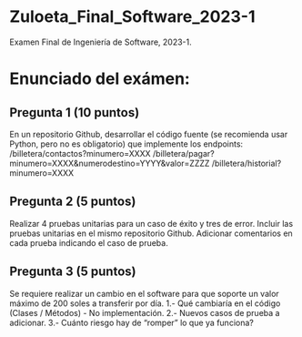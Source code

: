 # Zuloeta_Final_Software_2023-1
Examen Final de Ingeniería de Software, 2023-1. 

# Enunciado del exámen:
## Pregunta 1 (10 puntos)
En un repositorio Github, desarrollar el código fuente (se recomienda usar Python, pero no es
obligatorio) que implemente los endpoints:
/billetera/contactos?minumero=XXXX
/billetera/pagar?minumero=XXXX&numerodestino=YYYY&valor=ZZZZ
/billetera/historial?minumero=XXXX


## Pregunta 2 (5 puntos)
Realizar 4 pruebas unitarias para un caso de éxito y tres de error. Incluir las pruebas unitarias
en el mismo repositorio Github.
Adicionar comentarios en cada prueba indicando el caso de prueba.

## Pregunta 3 (5 puntos)
Se requiere realizar un cambio en el software para que soporte un valor máximo de 200 soles a
transferir por día.
1.- Qué cambiaría en el código (Clases / Métodos) - No implementación.
2.- Nuevos casos de prueba a adicionar.
3.- Cuánto riesgo hay de “romper” lo que ya funciona?
